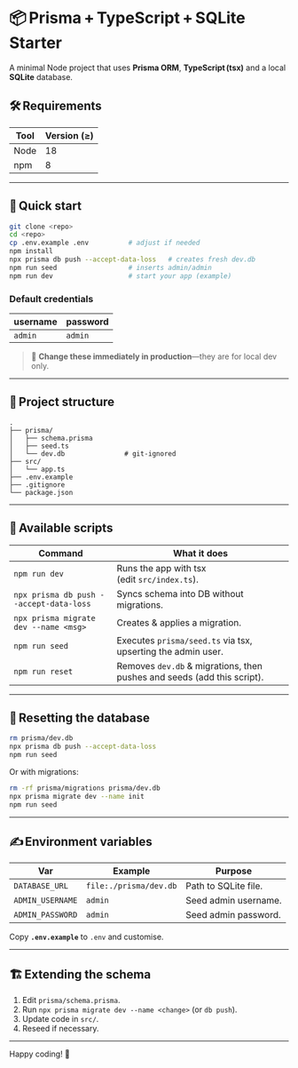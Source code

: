 # 📦 Prisma + TypeScript + SQLite Starter

A minimal Node project that uses **Prisma ORM**, **TypeScript (tsx)** and a local **SQLite** database.

## 🛠️ Requirements

| Tool | Version (≥) |
| ---- | ----------- |
| Node | 18          |
| npm  | 8           |

---

## 🚀 Quick start

```bash
git clone <repo>
cd <repo>
cp .env.example .env          # adjust if needed
npm install
npx prisma db push --accept-data-loss   # creates fresh dev.db
npm run seed                  # inserts admin/admin
npm run dev                   # start your app (example)
```

### Default credentials

| username | password |
| -------- | -------- |
| `admin`  | `admin`  |

> 🔐 **Change these immediately in production**—they are for local dev only.

---

## 📂 Project structure

```
.
├── prisma/
│   ├── schema.prisma
│   ├── seed.ts
│   └── dev.db               # git‑ignored
├── src/
│   └── app.ts
├── .env.example
├── .gitignore
└── package.json
```

---

## 📜 Available scripts

| Command                                 | What it does                                                            |
| --------------------------------------- | ----------------------------------------------------------------------- |
| `npm run dev`                           | Runs the app with tsx (edit `src/index.ts`).                            |
| `npx prisma db push --accept-data-loss` | Syncs schema into DB without migrations.                                |
| `npx prisma migrate dev --name <msg>`   | Creates & applies a migration.                                          |
| `npm run seed`                          | Executes `prisma/seed.ts` via tsx, upserting the admin user.            |
| `npm run reset`                         | Removes `dev.db` & migrations, then pushes and seeds (add this script). |

---

## 🧹 Resetting the database

```bash
rm prisma/dev.db
npx prisma db push --accept-data-loss
npm run seed
```

Or with migrations:

```bash
rm -rf prisma/migrations prisma/dev.db
npx prisma migrate dev --name init
npm run seed
```

---

## ✍️ Environment variables

| Var              | Example                | Purpose              |
| ---------------- | ---------------------- | -------------------- |
| `DATABASE_URL`   | `file:./prisma/dev.db` | Path to SQLite file. |
| `ADMIN_USERNAME` | `admin`                | Seed admin username. |
| `ADMIN_PASSWORD` | `admin`                | Seed admin password. |

Copy **`.env.example`** to `.env` and customise.

---

## 🏗️ Extending the schema

1. Edit `prisma/schema.prisma`.
2. Run `npx prisma migrate dev --name <change>` (or `db push`).
3. Update code in `src/`.
4. Reseed if necessary.

---

Happy coding! 🎉
